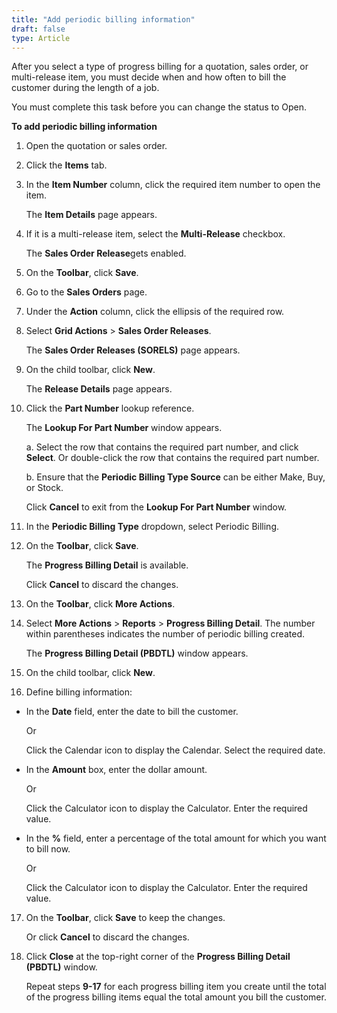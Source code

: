 ```yaml
---
title: "Add periodic billing information"
draft: false
type: Article
---
```


After you select a type of progress billing for a quotation, sales order, or multi-release item, you must decide when and how often to bill the customer during the length of a job.

You must complete this task before you can change the status to Open.

**To add periodic billing information**

1. Open the quotation or sales order.

2. Click the **Items** tab.

3. In the **Item Number** column, click the required item number to open the item.

    The **Item Details** page appears.

4. If it is a multi-release item, select the **Multi-Release** checkbox.

    The **Sales Order Release**gets enabled.

5. On the **Toolbar**, click **Save**.

6. Go to the **Sales Orders** page.

7. Under the **Action** column, click the ellipsis of the required row.

8. Select **Grid Actions** > **Sales Order Releases**.

    The **Sales Order Releases (SORELS)** page appears.

9. On the child toolbar, click **New**.

    The **Release Details** page appears.

10. Click the **Part Number** lookup reference.

    The **Lookup For Part Number** window appears.

    a. Select the row that contains the required part number, and click **Select**. Or double-click the row that contains the required part number.

    b. Ensure that the **Periodic Billing Type Source** can be either Make, Buy, or Stock.

    Click **Cancel** to exit from the **Lookup For Part Number** window.

11. In the **Periodic Billing Type** dropdown, select Periodic Billing.

12. On the **Toolbar**, click **Save**.

    The **Progress Billing Detail** is available.

    Click **Cancel** to discard the changes.

13. On the **Toolbar**, click **More Actions**.

14. Select **More Actions** > **Reports** > **Progress Billing Detail**. The number within parentheses indicates the number of periodic billing created.

    The **Progress Billing Detail (PBDTL)** window appears.

15. On the child toolbar, click **New**.

16. Define billing information:

- In the **Date** field, enter the date to bill the customer.

    Or

    Click the Calendar icon to display the Calendar. Select the required date.

- In the **Amount** box, enter the dollar amount.

    Or

    Click the Calculator icon to display the Calculator. Enter the required value.

- In the **%** field, enter a percentage of the total amount for which you want to bill now.

    Or

    Click the Calculator icon to display the Calculator. Enter the required value.

17. On the **Toolbar**, click **Save** to keep the changes.

    Or click **Cancel** to discard the changes.

18. Click **Close** at the top-right corner of the **Progress Billing Detail (PBDTL)** window.

    Repeat steps **9-17** for each progress billing item you create until the total of the progress billing items equal the total amount you bill the customer.

​